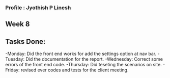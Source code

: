 ### Profile : Jyothish P Linesh

## Week 8

## Tasks Done:

-Monday: Did the front end works for add the settings option at nav bar.
-Tuesday: Did the documentation for the report.
-Wednesday: Correct some errors of the front end code.
-Thursday: Did teseting the scenarios on site.
-Friday: revised ever codes and tests for the client meeting.
